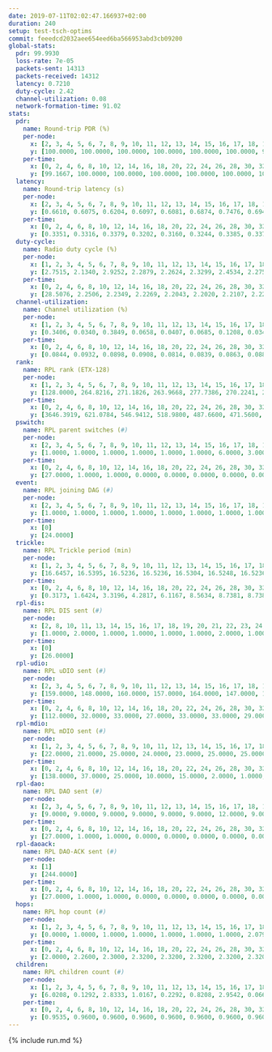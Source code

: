 ```yaml
---
date: 2019-07-11T02:02:47.166937+02:00
duration: 240
setup: test-tsch-optims
commit: feeedcd2032aee654eed6ba566953abd3cb09200
global-stats:
  pdr: 99.9930
  loss-rate: 7e-05
  packets-sent: 14313
  packets-received: 14312
  latency: 0.7210
  duty-cycle: 2.42
  channel-utilization: 0.08
  network-formation-time: 91.02
stats:
  pdr:
    name: Round-trip PDR (%)
    per-node:
      x: [2, 3, 4, 5, 6, 7, 8, 9, 10, 11, 12, 13, 14, 15, 16, 17, 18, 19, 20, 21, 22, 23, 24, 25]
      y: [100.0000, 100.0000, 100.0000, 100.0000, 100.0000, 100.0000, 99.8355, 100.0000, 100.0000, 100.0000, 100.0000, 100.0000, 100.0000, 100.0000, 100.0000, 100.0000, 100.0000, 100.0000, 100.0000, 100.0000, 100.0000, 100.0000, 100.0000, 100.0000]
    per-time:
      x: [0, 2, 4, 6, 8, 10, 12, 14, 16, 18, 20, 22, 24, 26, 28, 30, 32, 34, 36, 38, 40, 42, 44, 46, 48, 50, 52, 54, 56, 58, 60, 62, 64, 66, 68, 70, 72, 74, 76, 78, 80, 82, 84, 86, 88, 90, 92, 94, 96, 98, 100, 102, 104, 106, 108, 110, 112, 114, 116, 118, 120, 122, 124, 126, 128, 130, 132, 134, 136, 138, 140, 142, 144, 146, 148, 150, 152, 154, 156, 158, 160, 162, 164, 166, 168, 170, 172, 174, 176, 178, 180, 182, 184, 186, 188, 190, 192, 194, 196, 198, 200, 202, 204, 206, 208, 210, 212, 214, 216, 218, 220, 222, 224, 226, 228, 230, 232, 234, 236, 238, 240]
      y: [99.1667, 100.0000, 100.0000, 100.0000, 100.0000, 100.0000, 100.0000, 100.0000, 100.0000, 100.0000, 100.0000, 100.0000, 100.0000, 100.0000, 100.0000, 100.0000, 100.0000, 100.0000, 100.0000, 100.0000, 100.0000, 100.0000, 100.0000, 100.0000, 100.0000, 100.0000, 100.0000, 100.0000, 100.0000, 100.0000, 100.0000, 100.0000, 100.0000, 100.0000, 100.0000, 100.0000, 100.0000, 100.0000, 100.0000, 100.0000, 100.0000, 100.0000, 100.0000, 100.0000, 100.0000, 100.0000, 100.0000, 100.0000, 100.0000, 100.0000, 100.0000, 100.0000, 100.0000, 100.0000, 100.0000, 100.0000, 100.0000, 100.0000, 100.0000, 100.0000, 100.0000, 100.0000, 100.0000, 100.0000, 100.0000, 100.0000, 100.0000, 100.0000, 100.0000, 100.0000, 100.0000, 100.0000, 100.0000, 100.0000, 100.0000, 100.0000, 100.0000, 100.0000, 100.0000, 100.0000, 100.0000, 100.0000, 100.0000, 100.0000, 100.0000, 100.0000, 100.0000, 100.0000, 100.0000, 100.0000, 100.0000, 100.0000, 100.0000, 100.0000, 100.0000, 100.0000, 100.0000, 100.0000, 100.0000, 100.0000, 100.0000, 100.0000, 100.0000, 100.0000, 100.0000, 100.0000, 100.0000, 100.0000, 100.0000, 100.0000, 100.0000, 100.0000, 100.0000, 100.0000, 100.0000, 100.0000, 100.0000, 100.0000, 100.0000, 100.0000, null]
  latency:
    name: Round-trip latency (s)
    per-node:
      x: [2, 3, 4, 5, 6, 7, 8, 9, 10, 11, 12, 13, 14, 15, 16, 17, 18, 19, 20, 21, 22, 23, 24, 25]
      y: [0.6610, 0.6075, 0.6204, 0.6097, 0.6081, 0.6874, 0.7476, 0.6944, 0.6326, 0.6725, 0.6774, 0.6215, 0.7794, 0.7370, 0.7093, 0.7470, 0.7332, 0.7342, 0.7365, 0.8456, 0.8172, 0.8659, 0.8980, 0.8540]
    per-time:
      x: [0, 2, 4, 6, 8, 10, 12, 14, 16, 18, 20, 22, 24, 26, 28, 30, 32, 34, 36, 38, 40, 42, 44, 46, 48, 50, 52, 54, 56, 58, 60, 62, 64, 66, 68, 70, 72, 74, 76, 78, 80, 82, 84, 86, 88, 90, 92, 94, 96, 98, 100, 102, 104, 106, 108, 110, 112, 114, 116, 118, 120, 122, 124, 126, 128, 130, 132, 134, 136, 138, 140, 142, 144, 146, 148, 150, 152, 154, 156, 158, 160, 162, 164, 166, 168, 170, 172, 174, 176, 178, 180, 182, 184, 186, 188, 190, 192, 194, 196, 198, 200, 202, 204, 206, 208, 210, 212, 214, 216, 218, 220, 222, 224, 226, 228, 230, 232, 234, 236, 238, 240]
      y: [0.3351, 0.3316, 0.3379, 0.3202, 0.3160, 0.3244, 0.3385, 0.3378, 0.3205, 0.3369, 0.3207, 0.3020, 0.3312, 0.3289, 0.3262, 0.3092, 0.3184, 0.3411, 0.3164, 0.3050, 0.3359, 0.3147, 0.3312, 0.3207, 0.3246, 0.3073, 0.2934, 0.3118, 0.3181, 0.3203, 0.3028, 0.3157, 0.2811, 0.3025, 0.3294, 0.3293, 0.3539, 0.3158, 0.3078, 0.3039, 0.3120, 0.2850, 0.3227, 0.3128, 0.3056, 0.3340, 0.2928, 0.4351, 0.3463, 0.3192, 0.3479, 0.3024, 0.3342, 0.4176, 0.5392, 0.4318, 0.3291, 0.3596, 0.3421, 0.6405, 0.8732, 0.5645, 0.5209, 0.3370, 0.3778, 0.8211, 1.2369, 0.9223, 0.6867, 0.5815, 0.5350, 0.8082, 1.2592, 1.2779, 1.1247, 0.8497, 0.6903, 0.9115, 1.2442, 1.2604, 1.2781, 1.2461, 0.9962, 1.0587, 1.2696, 1.2579, 1.2532, 1.2673, 1.2630, 1.2505, 1.2794, 1.2623, 1.2636, 1.2325, 1.2879, 1.2718, 1.2468, 1.2682, 1.2600, 1.2492, 1.2728, 1.2554, 1.2637, 1.2594, 1.2586, 1.2761, 1.2665, 1.2638, 1.2486, 1.2515, 1.2470, 1.2577, 1.2600, 1.2529, 1.2534, 1.2502, 1.2568, 1.2614, 1.2386, 1.2142, null]
  duty-cycle:
    name: Radio duty cycle (%)
    per-node:
      x: [1, 2, 3, 4, 5, 6, 7, 8, 9, 10, 11, 12, 13, 14, 15, 16, 17, 18, 19, 20, 21, 22, 23, 24, 25]
      y: [2.7515, 2.1340, 2.9252, 2.2879, 2.2624, 2.3299, 2.4534, 2.2757, 2.2070, 2.2213, 2.2702, 2.1859, 2.5750, 2.3378, 2.4638, 2.6237, 2.3745, 2.4583, 2.4903, 2.5626, 2.3703, 2.5792, 2.3769, 2.5142, 2.4997]
    per-time:
      x: [0, 2, 4, 6, 8, 10, 12, 14, 16, 18, 20, 22, 24, 26, 28, 30, 32, 34, 36, 38, 40, 42, 44, 46, 48, 50, 52, 54, 56, 58, 60, 62, 64, 66, 68, 70, 72, 74, 76, 78, 80, 82, 84, 86, 88, 90, 92, 94, 96, 98, 100, 102, 104, 106, 108, 110, 112, 114, 116, 118, 120, 122, 124, 126, 128, 130, 132, 134, 136, 138, 140, 142, 144, 146, 148, 150, 152, 154, 156, 158, 160, 162, 164, 166, 168, 170, 172, 174, 176, 178, 180, 182, 184, 186, 188, 190, 192, 194, 196, 198, 200, 202, 204, 206, 208, 210, 212, 214, 216, 218, 220, 222, 224, 226, 228, 230, 232, 234, 236, 238]
      y: [28.5076, 2.2506, 2.2349, 2.2269, 2.2043, 2.2020, 2.2107, 2.2250, 2.2105, 2.2044, 2.2061, 2.1933, 2.1902, 2.2181, 2.2630, 2.2029, 2.2039, 2.2057, 2.2049, 2.2007, 2.1924, 2.2133, 2.1866, 2.2116, 2.2116, 2.2023, 2.2036, 2.1897, 2.2129, 2.2099, 2.2189, 2.1942, 2.1912, 2.1807, 2.2066, 2.2011, 2.2033, 2.2031, 2.1841, 2.1973, 2.1940, 2.2037, 2.1878, 2.2188, 2.1867, 2.1886, 2.2085, 2.1899, 2.1847, 2.2075, 2.1892, 2.1993, 2.1815, 2.1908, 2.1745, 2.1754, 2.2184, 2.2094, 2.2030, 2.1988, 2.2130, 2.1883, 2.2024, 2.1928, 2.2141, 2.1834, 2.2187, 2.2029, 2.1996, 2.2012, 2.1767, 2.2008, 2.2027, 2.1913, 2.2134, 2.2007, 2.2098, 2.1830, 2.2061, 2.1833, 2.1960, 2.2105, 2.2032, 2.2036, 2.2297, 2.2180, 2.1961, 2.1903, 2.1923, 2.1866, 2.2001, 2.2136, 2.1974, 2.1990, 2.2162, 2.2153, 2.2157, 2.1988, 2.2026, 2.2330, 2.1729, 2.2090, 2.2041, 2.2090, 2.1990, 2.2023, 2.2103, 2.2010, 2.1901, 2.2035, 2.1873, 2.1933, 2.1982, 2.2123, 2.2017, 2.2059, 2.1934, 2.1872, 2.1954, 2.1791]
  channel-utilization:
    name: Channel utilization (%)
    per-node:
      x: [1, 2, 3, 4, 5, 6, 7, 8, 9, 10, 11, 12, 13, 14, 15, 16, 17, 18, 19, 20, 21, 22, 23, 24, 25]
      y: [0.3406, 0.0340, 0.3849, 0.0658, 0.0407, 0.0685, 0.1208, 0.0341, 0.0381, 0.0325, 0.0374, 0.0319, 0.1250, 0.0329, 0.0702, 0.2026, 0.0336, 0.0823, 0.0622, 0.0732, 0.0362, 0.0332, 0.0318, 0.0308, 0.0333]
    per-time:
      x: [0, 2, 4, 6, 8, 10, 12, 14, 16, 18, 20, 22, 24, 26, 28, 30, 32, 34, 36, 38, 40, 42, 44, 46, 48, 50, 52, 54, 56, 58, 60, 62, 64, 66, 68, 70, 72, 74, 76, 78, 80, 82, 84, 86, 88, 90, 92, 94, 96, 98, 100, 102, 104, 106, 108, 110, 112, 114, 116, 118, 120, 122, 124, 126, 128, 130, 132, 134, 136, 138, 140, 142, 144, 146, 148, 150, 152, 154, 156, 158, 160, 162, 164, 166, 168, 170, 172, 174, 176, 178, 180, 182, 184, 186, 188, 190, 192, 194, 196, 198, 200, 202, 204, 206, 208, 210, 212, 214, 216, 218, 220, 222, 224, 226, 228, 230, 232, 234, 236, 238]
      y: [0.0844, 0.0932, 0.0898, 0.0908, 0.0814, 0.0839, 0.0863, 0.0885, 0.0867, 0.0843, 0.0878, 0.0824, 0.0796, 0.0871, 0.1006, 0.0836, 0.0835, 0.0838, 0.0843, 0.0834, 0.0803, 0.0873, 0.0796, 0.0859, 0.0852, 0.0823, 0.0834, 0.0827, 0.0852, 0.0854, 0.0890, 0.0821, 0.0803, 0.0763, 0.0840, 0.0829, 0.0837, 0.0831, 0.0848, 0.0785, 0.0788, 0.0837, 0.0787, 0.0886, 0.0824, 0.0802, 0.0820, 0.0813, 0.0788, 0.0847, 0.0836, 0.0829, 0.0761, 0.0826, 0.0750, 0.0785, 0.0918, 0.0879, 0.0819, 0.0823, 0.0876, 0.0819, 0.0839, 0.0813, 0.0868, 0.0812, 0.0855, 0.0847, 0.0821, 0.0823, 0.0769, 0.0843, 0.0832, 0.0822, 0.0861, 0.0819, 0.0831, 0.0784, 0.0813, 0.0777, 0.0801, 0.0850, 0.0815, 0.0821, 0.0889, 0.0853, 0.0799, 0.0780, 0.0793, 0.0775, 0.0829, 0.0872, 0.0821, 0.0807, 0.0872, 0.0869, 0.0848, 0.0818, 0.0826, 0.0916, 0.0750, 0.0845, 0.0823, 0.0818, 0.0805, 0.0822, 0.0854, 0.0829, 0.0797, 0.0835, 0.0781, 0.0807, 0.0787, 0.0864, 0.0818, 0.0842, 0.0799, 0.0785, 0.0797, 0.0731]
  rank:
    name: RPL rank (ETX-128)
    per-node:
      x: [1, 2, 3, 4, 5, 6, 7, 8, 9, 10, 11, 12, 13, 14, 15, 16, 17, 18, 19, 20, 21, 22, 23, 24, 25]
      y: [128.0000, 264.8216, 271.1826, 263.9668, 277.7386, 270.2241, 288.0332, 455.4797, 471.0000, 431.6204, 443.6612, 434.2298, 437.3868, 585.3532, 720.6074, 438.6116, 562.4408, 583.8354, 579.8272, 855.1598, 679.7236, 669.0288, 976.0864, 710.0664, 749.6721]
    per-time:
      x: [0, 2, 4, 6, 8, 10, 12, 14, 16, 18, 20, 22, 24, 26, 28, 30, 32, 34, 36, 38, 40, 42, 44, 46, 48, 50, 52, 54, 56, 58, 60, 62, 64, 66, 68, 70, 72, 74, 76, 78, 80, 82, 84, 86, 88, 90, 92, 94, 96, 98, 100, 102, 104, 106, 108, 110, 112, 114, 116, 118, 120, 122, 124, 126, 128, 130, 132, 134, 136, 138, 140, 142, 144, 146, 148, 150, 152, 154, 156, 158, 160, 162, 164, 166, 168, 170, 172, 174, 176, 178, 180, 182, 184, 186, 188, 190, 192, 194, 196, 198, 200, 202, 204, 206, 208, 210, 212, 214, 216, 218, 220, 222, 224, 226, 228, 230, 232, 234, 236, 238]
      y: [3646.3919, 621.0784, 546.9412, 518.9800, 487.6600, 471.5600, 473.9000, 478.4000, 484.7000, 489.5000, 480.6863, 471.2941, 469.8800, 466.3800, 470.4000, 471.8000, 471.4600, 482.0600, 479.7800, 469.6200, 465.1800, 461.3200, 465.9200, 472.3600, 478.2800, 502.2800, 488.6275, 489.0769, 493.7600, 483.6200, 473.7115, 468.1400, 464.5200, 466.6275, 468.5000, 465.1961, 461.9600, 464.1000, 470.0784, 461.7500, 455.3000, 445.7600, 444.2800, 443.3600, 436.4600, 434.0800, 441.4423, 444.9800, 445.2000, 445.6200, 444.2000, 465.4706, 470.1000, 483.4615, 485.4400, 484.4902, 461.7692, 450.6200, 453.3200, 457.5686, 468.2549, 484.1600, 488.8431, 489.3000, 490.2800, 478.0377, 467.2600, 470.9400, 465.2600, 461.9600, 461.4000, 465.8800, 471.1538, 462.5400, 464.6275, 465.1000, 466.4000, 460.6600, 464.4400, 467.2200, 464.8654, 459.6923, 457.5882, 454.9020, 456.6078, 448.9804, 453.3600, 452.1200, 450.7800, 452.7255, 450.9412, 460.2115, 455.4200, 454.2400, 457.2000, 458.8846, 452.5600, 453.0200, 445.7255, 446.7885, 443.0200, 441.6538, 434.5200, 434.4400, 433.5686, 437.2200, 435.7647, 442.2549, 436.1200, 452.8800, 444.1200, 450.5200, 440.6800, 445.3800, 455.2830, 448.1600, 444.5400, 440.7800, 441.0784, 442.5200]
  pswitch:
    name: RPL parent switches (#)
    per-node:
      x: [2, 3, 4, 5, 6, 7, 8, 9, 10, 11, 12, 13, 14, 15, 16, 17, 18, 19, 20, 21, 22, 23, 24, 25]
      y: [1.0000, 1.0000, 1.0000, 1.0000, 1.0000, 1.0000, 6.0000, 3.0000, 5.0000, 2.0000, 8.0000, 3.0000, 12.0000, 2.0000, 2.0000, 5.0000, 3.0000, 3.0000, 4.0000, 6.0000, 4.0000, 3.0000, 2.0000, 5.0000]
    per-time:
      x: [0, 2, 4, 6, 8, 10, 12, 14, 16, 18, 20, 22, 24, 26, 28, 30, 32, 34, 36, 38, 40, 42, 44, 46, 48, 50, 52, 54, 56, 58, 60, 62, 64, 66, 68, 70, 72, 74, 76, 78, 80, 82, 84, 86, 88, 90, 92, 94, 96, 98, 100, 102, 104, 106, 108, 110, 112, 114, 116, 118, 120, 122, 124, 126, 128, 130, 132, 134, 136, 138, 140, 142, 144, 146, 148, 150, 152, 154, 156, 158, 160, 162, 164, 166, 168, 170, 172, 174, 176, 178, 180, 182, 184, 186, 188, 190, 192, 194, 196, 198, 200, 202, 204, 206, 208, 210, 212, 214, 216, 218, 220, 222, 224, 226, 228, 230, 232, 234, 236]
      y: [27.0000, 1.0000, 1.0000, 0.0000, 0.0000, 0.0000, 0.0000, 0.0000, 0.0000, 0.0000, 1.0000, 1.0000, 0.0000, 0.0000, 0.0000, 0.0000, 0.0000, 0.0000, 0.0000, 0.0000, 0.0000, 0.0000, 0.0000, 0.0000, 0.0000, 0.0000, 1.0000, 2.0000, 0.0000, 0.0000, 2.0000, 0.0000, 0.0000, 1.0000, 0.0000, 1.0000, 0.0000, 0.0000, 1.0000, 2.0000, 0.0000, 0.0000, 0.0000, 0.0000, 0.0000, 0.0000, 2.0000, 0.0000, 0.0000, 0.0000, 0.0000, 1.0000, 0.0000, 2.0000, 0.0000, 1.0000, 2.0000, 0.0000, 0.0000, 1.0000, 1.0000, 0.0000, 1.0000, 0.0000, 0.0000, 3.0000, 0.0000, 0.0000, 0.0000, 0.0000, 0.0000, 0.0000, 2.0000, 0.0000, 1.0000, 0.0000, 0.0000, 0.0000, 0.0000, 0.0000, 2.0000, 2.0000, 1.0000, 1.0000, 1.0000, 1.0000, 0.0000, 0.0000, 0.0000, 1.0000, 1.0000, 2.0000, 0.0000, 0.0000, 0.0000, 2.0000, 0.0000, 0.0000, 1.0000, 2.0000, 0.0000, 2.0000, 0.0000, 0.0000, 1.0000, 0.0000, 1.0000, 1.0000, 0.0000, 0.0000, 0.0000, 0.0000, 0.0000, 0.0000, 3.0000, 0.0000, 0.0000, 0.0000, 1.0000]
  event:
    name: RPL joining DAG (#)
    per-node:
      x: [2, 3, 4, 5, 6, 7, 8, 9, 10, 11, 12, 13, 14, 15, 16, 17, 18, 19, 20, 21, 22, 23, 24, 25]
      y: [1.0000, 1.0000, 1.0000, 1.0000, 1.0000, 1.0000, 1.0000, 1.0000, 1.0000, 1.0000, 1.0000, 1.0000, 1.0000, 1.0000, 1.0000, 1.0000, 1.0000, 1.0000, 1.0000, 1.0000, 1.0000, 1.0000, 1.0000, 1.0000]
    per-time:
      x: [0]
      y: [24.0000]
  trickle:
    name: RPL Trickle period (min)
    per-node:
      x: [1, 2, 3, 4, 5, 6, 7, 8, 9, 10, 11, 12, 13, 14, 15, 16, 17, 18, 19, 20, 21, 22, 23, 24, 25]
      y: [16.6457, 16.5395, 16.5236, 16.5236, 16.5304, 16.5248, 16.5236, 16.3382, 16.5472, 16.4681, 16.5338, 16.4977, 16.5315, 16.4953, 16.5267, 16.5276, 16.4676, 16.5309, 16.5306, 16.5345, 16.4095, 16.5843, 16.5306, 16.5769, 16.5880]
    per-time:
      x: [0, 2, 4, 6, 8, 10, 12, 14, 16, 18, 20, 22, 24, 26, 28, 30, 32, 34, 36, 38, 40, 42, 44, 46, 48, 50, 52, 54, 56, 58, 60, 62, 64, 66, 68, 70, 72, 74, 76, 78, 80, 82, 84, 86, 88, 90, 92, 94, 96, 98, 100, 102, 104, 106, 108, 110, 112, 114, 116, 118, 120, 122, 124, 126, 128, 130, 132, 134, 136, 138, 140, 142, 144, 146, 148, 150, 152, 154, 156, 158, 160, 162, 164, 166, 168, 170, 172, 174, 176, 178, 180, 182, 184, 186, 188, 190, 192, 194, 196, 198, 200, 202, 204, 206, 208, 210, 212, 214, 216, 218, 220, 222, 224, 226, 228, 230, 232, 234, 236, 238]
      y: [0.3173, 1.6424, 3.3196, 4.2817, 6.1167, 8.5634, 8.7381, 8.7381, 8.9129, 16.7772, 17.4763, 17.4763, 17.4763, 17.4763, 17.4763, 17.4763, 17.4763, 17.4763, 17.4763, 17.4763, 17.4763, 17.4763, 17.4763, 17.4763, 17.4763, 17.4763, 17.4763, 17.4763, 17.4763, 17.4763, 17.4763, 17.4763, 17.4763, 17.4763, 17.4763, 17.4763, 17.4763, 17.4763, 17.4763, 17.4763, 17.4763, 17.4763, 17.4763, 17.4763, 17.4763, 17.4763, 17.4763, 17.4763, 17.4763, 17.4763, 17.4763, 17.4763, 17.4763, 17.4763, 17.4763, 17.4763, 17.4763, 17.4763, 17.4763, 17.4763, 17.4763, 17.4763, 17.4763, 17.4763, 17.4763, 17.4763, 17.4763, 17.4763, 17.4763, 17.4763, 17.4763, 17.4763, 17.4763, 17.4763, 17.4763, 17.4763, 17.4763, 17.4763, 17.4763, 17.4763, 17.4763, 17.4763, 17.4763, 17.4763, 17.4763, 17.4763, 17.4763, 17.4763, 17.4763, 17.4763, 17.4763, 17.4763, 17.4763, 17.4763, 17.4763, 17.4763, 17.4763, 17.4763, 17.4763, 17.4763, 17.4763, 17.4763, 17.4763, 17.4763, 17.4763, 17.4763, 17.4763, 17.4763, 17.4763, 17.4763, 17.4763, 17.4763, 17.4763, 17.4763, 17.4763, 17.4763, 17.4763, 17.4763, 17.4763, 17.4763]
  rpl-dis:
    name: RPL DIS sent (#)
    per-node:
      x: [2, 8, 10, 11, 13, 14, 15, 16, 17, 18, 19, 20, 21, 22, 23, 24, 25]
      y: [1.0000, 2.0000, 1.0000, 1.0000, 1.0000, 1.0000, 2.0000, 1.0000, 1.0000, 1.0000, 2.0000, 2.0000, 1.0000, 2.0000, 2.0000, 2.0000, 3.0000]
    per-time:
      x: [0]
      y: [26.0000]
  rpl-udio:
    name: RPL uDIO sent (#)
    per-node:
      x: [2, 3, 4, 5, 6, 7, 8, 9, 10, 11, 12, 13, 14, 15, 16, 17, 18, 19, 20, 21, 22, 23, 24, 25]
      y: [159.0000, 148.0000, 160.0000, 157.0000, 164.0000, 147.0000, 172.0000, 171.0000, 168.0000, 171.0000, 170.0000, 163.0000, 175.0000, 152.0000, 142.0000, 171.0000, 145.0000, 163.0000, 158.0000, 165.0000, 171.0000, 163.0000, 168.0000, 167.0000]
    per-time:
      x: [0, 2, 4, 6, 8, 10, 12, 14, 16, 18, 20, 22, 24, 26, 28, 30, 32, 34, 36, 38, 40, 42, 44, 46, 48, 50, 52, 54, 56, 58, 60, 62, 64, 66, 68, 70, 72, 74, 76, 78, 80, 82, 84, 86, 88, 90, 92, 94, 96, 98, 100, 102, 104, 106, 108, 110, 112, 114, 116, 118, 120, 122, 124, 126, 128, 130, 132, 134, 136, 138, 140, 142, 144, 146, 148, 150, 152, 154, 156, 158, 160, 162, 164, 166, 168, 170, 172, 174, 176, 178, 180, 182, 184, 186, 188, 190, 192, 194, 196, 198, 200, 202, 204, 206, 208, 210, 212, 214, 216, 218, 220, 222, 224, 226, 228, 230, 232, 234, 236, 238, 240]
      y: [112.0000, 32.0000, 33.0000, 27.0000, 33.0000, 33.0000, 29.0000, 32.0000, 33.0000, 31.0000, 34.0000, 30.0000, 32.0000, 32.0000, 33.0000, 36.0000, 32.0000, 32.0000, 33.0000, 31.0000, 29.0000, 35.0000, 35.0000, 33.0000, 34.0000, 32.0000, 29.0000, 36.0000, 29.0000, 33.0000, 36.0000, 28.0000, 34.0000, 31.0000, 29.0000, 29.0000, 34.0000, 27.0000, 36.0000, 33.0000, 28.0000, 35.0000, 26.0000, 30.0000, 30.0000, 34.0000, 33.0000, 30.0000, 34.0000, 30.0000, 32.0000, 27.0000, 31.0000, 38.0000, 29.0000, 31.0000, 32.0000, 31.0000, 33.0000, 28.0000, 36.0000, 28.0000, 33.0000, 32.0000, 33.0000, 27.0000, 34.0000, 29.0000, 35.0000, 33.0000, 32.0000, 30.0000, 31.0000, 30.0000, 32.0000, 31.0000, 33.0000, 30.0000, 33.0000, 33.0000, 33.0000, 30.0000, 31.0000, 32.0000, 33.0000, 35.0000, 27.0000, 35.0000, 32.0000, 30.0000, 32.0000, 32.0000, 32.0000, 36.0000, 32.0000, 27.0000, 33.0000, 28.0000, 36.0000, 29.0000, 30.0000, 32.0000, 30.0000, 30.0000, 32.0000, 34.0000, 36.0000, 31.0000, 30.0000, 33.0000, 31.0000, 32.0000, 31.0000, 32.0000, 34.0000, 34.0000, 31.0000, 33.0000, 26.0000, 33.0000, 1.0000]
  rpl-mdio:
    name: RPL mDIO sent (#)
    per-node:
      x: [1, 2, 3, 4, 5, 6, 7, 8, 9, 10, 11, 12, 13, 14, 15, 16, 17, 18, 19, 20, 21, 22, 23, 24, 25]
      y: [22.0000, 21.0000, 25.0000, 24.0000, 23.0000, 25.0000, 25.0000, 27.0000, 21.0000, 23.0000, 20.0000, 24.0000, 24.0000, 23.0000, 20.0000, 22.0000, 22.0000, 22.0000, 21.0000, 20.0000, 26.0000, 21.0000, 20.0000, 20.0000, 20.0000]
    per-time:
      x: [0, 2, 4, 6, 8, 10, 12, 14, 16, 18, 20, 22, 24, 26, 28, 30, 32, 34, 36, 38, 40, 42, 44, 46, 48, 50, 52, 54, 56, 58, 60, 62, 64, 66, 68, 70, 72, 74, 76, 78, 80, 82, 84, 86, 88, 90, 92, 94, 96, 98, 100, 102, 104, 106, 108, 110, 112, 114, 116, 118, 120, 122, 124, 126, 128, 130, 132, 134, 136, 138, 140, 142, 144, 146, 148, 150, 152, 154, 156, 158, 160, 162, 164, 166, 168, 170, 172, 174, 176, 178, 180, 182, 184, 186, 188, 190, 192, 194, 196, 198, 200, 202, 204, 206, 208, 210, 212, 214, 216, 218, 220, 222, 224, 226, 228, 230, 232, 234, 236, 238]
      y: [138.0000, 37.0000, 25.0000, 10.0000, 15.0000, 2.0000, 1.0000, 15.0000, 8.0000, 1.0000, 0.0000, 0.0000, 0.0000, 4.0000, 5.0000, 7.0000, 6.0000, 3.0000, 0.0000, 0.0000, 0.0000, 0.0000, 2.0000, 6.0000, 6.0000, 5.0000, 5.0000, 1.0000, 0.0000, 0.0000, 0.0000, 6.0000, 9.0000, 5.0000, 4.0000, 1.0000, 0.0000, 0.0000, 0.0000, 1.0000, 8.0000, 5.0000, 6.0000, 3.0000, 2.0000, 0.0000, 0.0000, 0.0000, 4.0000, 4.0000, 7.0000, 6.0000, 4.0000, 0.0000, 0.0000, 0.0000, 0.0000, 4.0000, 7.0000, 5.0000, 6.0000, 2.0000, 1.0000, 0.0000, 0.0000, 1.0000, 6.0000, 9.0000, 4.0000, 4.0000, 1.0000, 0.0000, 0.0000, 0.0000, 0.0000, 3.0000, 7.0000, 7.0000, 8.0000, 0.0000, 0.0000, 0.0000, 0.0000, 3.0000, 6.0000, 9.0000, 3.0000, 4.0000, 0.0000, 0.0000, 0.0000, 0.0000, 4.0000, 5.0000, 8.0000, 4.0000, 4.0000, 0.0000, 0.0000, 0.0000, 0.0000, 6.0000, 5.0000, 8.0000, 3.0000, 3.0000, 0.0000, 0.0000, 0.0000, 4.0000, 5.0000, 6.0000, 2.0000, 8.0000, 0.0000, 0.0000, 0.0000, 0.0000, 3.0000, 6.0000]
  rpl-dao:
    name: RPL DAO sent (#)
    per-node:
      x: [2, 3, 4, 5, 6, 7, 8, 9, 10, 11, 12, 13, 14, 15, 16, 17, 18, 19, 20, 21, 22, 23, 24, 25]
      y: [9.0000, 9.0000, 9.0000, 9.0000, 9.0000, 9.0000, 12.0000, 9.0000, 11.0000, 10.0000, 12.0000, 10.0000, 15.0000, 9.0000, 10.0000, 11.0000, 10.0000, 10.0000, 10.0000, 11.0000, 11.0000, 10.0000, 9.0000, 10.0000]
    per-time:
      x: [0, 2, 4, 6, 8, 10, 12, 14, 16, 18, 20, 22, 24, 26, 28, 30, 32, 34, 36, 38, 40, 42, 44, 46, 48, 50, 52, 54, 56, 58, 60, 62, 64, 66, 68, 70, 72, 74, 76, 78, 80, 82, 84, 86, 88, 90, 92, 94, 96, 98, 100, 102, 104, 106, 108, 110, 112, 114, 116, 118, 120, 122, 124, 126, 128, 130, 132, 134, 136, 138, 140, 142, 144, 146, 148, 150, 152, 154, 156, 158, 160, 162, 164, 166, 168, 170, 172, 174, 176, 178, 180, 182, 184, 186, 188, 190, 192, 194, 196, 198, 200, 202, 204, 206, 208, 210, 212, 214, 216, 218, 220, 222, 224, 226, 228, 230, 232, 234, 236]
      y: [27.0000, 1.0000, 1.0000, 0.0000, 0.0000, 0.0000, 0.0000, 0.0000, 0.0000, 0.0000, 1.0000, 1.0000, 0.0000, 0.0000, 21.0000, 1.0000, 1.0000, 0.0000, 0.0000, 0.0000, 0.0000, 0.0000, 0.0000, 0.0000, 0.0000, 1.0000, 1.0000, 2.0000, 14.0000, 5.0000, 2.0000, 1.0000, 0.0000, 1.0000, 0.0000, 1.0000, 0.0000, 0.0000, 1.0000, 2.0000, 0.0000, 1.0000, 11.0000, 6.0000, 2.0000, 0.0000, 2.0000, 0.0000, 0.0000, 1.0000, 0.0000, 1.0000, 0.0000, 4.0000, 0.0000, 2.0000, 12.0000, 4.0000, 0.0000, 1.0000, 2.0000, 0.0000, 1.0000, 1.0000, 0.0000, 3.0000, 0.0000, 2.0000, 1.0000, 2.0000, 5.0000, 7.0000, 2.0000, 0.0000, 2.0000, 0.0000, 0.0000, 1.0000, 0.0000, 3.0000, 1.0000, 4.0000, 2.0000, 2.0000, 4.0000, 8.0000, 0.0000, 1.0000, 0.0000, 1.0000, 1.0000, 3.0000, 0.0000, 0.0000, 3.0000, 3.0000, 1.0000, 1.0000, 4.0000, 10.0000, 1.0000, 3.0000, 0.0000, 0.0000, 1.0000, 0.0000, 2.0000, 1.0000, 3.0000, 2.0000, 0.0000, 0.0000, 3.0000, 7.0000, 5.0000, 2.0000, 0.0000, 0.0000, 1.0000]
  rpl-daoack:
    name: RPL DAO-ACK sent (#)
    per-node:
      x: [1]
      y: [244.0000]
    per-time:
      x: [0, 2, 4, 6, 8, 10, 12, 14, 16, 18, 20, 22, 24, 26, 28, 30, 32, 34, 36, 38, 40, 42, 44, 46, 48, 50, 52, 54, 56, 58, 60, 62, 64, 66, 68, 70, 72, 74, 76, 78, 80, 82, 84, 86, 88, 90, 92, 94, 96, 98, 100, 102, 104, 106, 108, 110, 112, 114, 116, 118, 120, 122, 124, 126, 128, 130, 132, 134, 136, 138, 140, 142, 144, 146, 148, 150, 152, 154, 156, 158, 160, 162, 164, 166, 168, 170, 172, 174, 176, 178, 180, 182, 184, 186, 188, 190, 192, 194, 196, 198, 200, 202, 204, 206, 208, 210, 212, 214, 216, 218, 220, 222, 224, 226, 228, 230, 232, 234, 236]
      y: [27.0000, 1.0000, 1.0000, 0.0000, 0.0000, 0.0000, 0.0000, 0.0000, 0.0000, 0.0000, 1.0000, 1.0000, 0.0000, 0.0000, 21.0000, 1.0000, 1.0000, 0.0000, 0.0000, 0.0000, 0.0000, 0.0000, 0.0000, 0.0000, 0.0000, 1.0000, 1.0000, 2.0000, 14.0000, 5.0000, 2.0000, 1.0000, 0.0000, 1.0000, 0.0000, 1.0000, 0.0000, 0.0000, 1.0000, 2.0000, 0.0000, 1.0000, 11.0000, 6.0000, 2.0000, 0.0000, 2.0000, 0.0000, 0.0000, 1.0000, 0.0000, 1.0000, 0.0000, 4.0000, 0.0000, 2.0000, 12.0000, 4.0000, 0.0000, 1.0000, 2.0000, 0.0000, 1.0000, 1.0000, 0.0000, 3.0000, 0.0000, 2.0000, 1.0000, 2.0000, 5.0000, 7.0000, 2.0000, 0.0000, 2.0000, 0.0000, 0.0000, 1.0000, 0.0000, 2.0000, 2.0000, 4.0000, 2.0000, 2.0000, 4.0000, 8.0000, 0.0000, 1.0000, 0.0000, 1.0000, 1.0000, 3.0000, 0.0000, 0.0000, 3.0000, 3.0000, 1.0000, 1.0000, 4.0000, 10.0000, 1.0000, 3.0000, 0.0000, 0.0000, 1.0000, 0.0000, 2.0000, 1.0000, 3.0000, 2.0000, 0.0000, 0.0000, 3.0000, 7.0000, 5.0000, 2.0000, 0.0000, 0.0000, 1.0000]
  hops:
    name: RPL hop count (#)
    per-node:
      x: [1, 2, 3, 4, 5, 6, 7, 8, 9, 10, 11, 12, 13, 14, 15, 16, 17, 18, 19, 20, 21, 22, 23, 24, 25]
      y: [0.0000, 1.0000, 1.0000, 1.0000, 1.0000, 1.0000, 1.0000, 2.0792, 2.0667, 2.0000, 2.0000, 1.9792, 2.0000, 2.9542, 2.2218, 2.0000, 2.6708, 3.0000, 3.0000, 3.1046, 3.4833, 3.4435, 4.0000, 4.0000, 4.0335]
    per-time:
      x: [0, 2, 4, 6, 8, 10, 12, 14, 16, 18, 20, 22, 24, 26, 28, 30, 32, 34, 36, 38, 40, 42, 44, 46, 48, 50, 52, 54, 56, 58, 60, 62, 64, 66, 68, 70, 72, 74, 76, 78, 80, 82, 84, 86, 88, 90, 92, 94, 96, 98, 100, 102, 104, 106, 108, 110, 112, 114, 116, 118, 120, 122, 124, 126, 128, 130, 132, 134, 136, 138, 140, 142, 144, 146, 148, 150, 152, 154, 156, 158, 160, 162, 164, 166, 168, 170, 172, 174, 176, 178, 180, 182, 184, 186, 188, 190, 192, 194, 196, 198, 200, 202, 204, 206, 208, 210, 212, 214, 216, 218, 220, 222, 224, 226, 228, 230, 232, 234, 236, 238]
      y: [2.0000, 2.2600, 2.3000, 2.3200, 2.3200, 2.3200, 2.3200, 2.3200, 2.3200, 2.3200, 2.3200, 2.2800, 2.2800, 2.2800, 2.2800, 2.2800, 2.2800, 2.2800, 2.2800, 2.2800, 2.2800, 2.2800, 2.2800, 2.2800, 2.2800, 2.2800, 2.2800, 2.2400, 2.2400, 2.2400, 2.2000, 2.2000, 2.2000, 2.2400, 2.2400, 2.2200, 2.2000, 2.2000, 2.2000, 2.2000, 2.2000, 2.2000, 2.2000, 2.2000, 2.2000, 2.2000, 2.2000, 2.2000, 2.2000, 2.2000, 2.2000, 2.2000, 2.2000, 2.1800, 2.1600, 2.1800, 2.2000, 2.2000, 2.2000, 2.2000, 2.2000, 2.2000, 2.2800, 2.2800, 2.2800, 2.2800, 2.2400, 2.2400, 2.2400, 2.2400, 2.2400, 2.2400, 2.2400, 2.2400, 2.2400, 2.2400, 2.2400, 2.2400, 2.2400, 2.2400, 2.2400, 2.2400, 2.2600, 2.2800, 2.2800, 2.2800, 2.2800, 2.2800, 2.2800, 2.2800, 2.2800, 2.2800, 2.2800, 2.2800, 2.2800, 2.2400, 2.2400, 2.2400, 2.2400, 2.2400, 2.2400, 2.2400, 2.2400, 2.2400, 2.2400, 2.2400, 2.2200, 2.2000, 2.2000, 2.2000, 2.2000, 2.2000, 2.2000, 2.2000, 2.2000, 2.2000, 2.2000, 2.2000, 2.2000, 2.2000]
  children:
    name: RPL children count (#)
    per-node:
      x: [1, 2, 3, 4, 5, 6, 7, 8, 9, 10, 11, 12, 13, 14, 15, 16, 17, 18, 19, 20, 21, 22, 23, 24, 25]
      y: [6.0208, 0.1292, 2.8333, 1.0167, 0.2292, 0.8208, 2.9542, 0.0667, 0.1292, 0.0042, 0.1792, 0.0000, 1.1750, 0.0000, 1.1715, 3.2292, 0.0000, 1.6542, 0.8870, 1.3640, 0.1208, 0.0000, 0.0000, 0.0000, 0.0000]
    per-time:
      x: [0, 2, 4, 6, 8, 10, 12, 14, 16, 18, 20, 22, 24, 26, 28, 30, 32, 34, 36, 38, 40, 42, 44, 46, 48, 50, 52, 54, 56, 58, 60, 62, 64, 66, 68, 70, 72, 74, 76, 78, 80, 82, 84, 86, 88, 90, 92, 94, 96, 98, 100, 102, 104, 106, 108, 110, 112, 114, 116, 118, 120, 122, 124, 126, 128, 130, 132, 134, 136, 138, 140, 142, 144, 146, 148, 150, 152, 154, 156, 158, 160, 162, 164, 166, 168, 170, 172, 174, 176, 178, 180, 182, 184, 186, 188, 190, 192, 194, 196, 198, 200, 202, 204, 206, 208, 210, 212, 214, 216, 218, 220, 222, 224, 226, 228, 230, 232, 234, 236, 238]
      y: [0.9535, 0.9600, 0.9600, 0.9600, 0.9600, 0.9600, 0.9600, 0.9600, 0.9600, 0.9600, 0.9600, 0.9600, 0.9600, 0.9600, 0.9600, 0.9600, 0.9600, 0.9600, 0.9600, 0.9600, 0.9600, 0.9600, 0.9600, 0.9600, 0.9600, 0.9600, 0.9600, 0.9600, 0.9600, 0.9600, 0.9600, 0.9600, 0.9600, 0.9600, 0.9600, 0.9600, 0.9600, 0.9600, 0.9600, 0.9600, 0.9600, 0.9600, 0.9600, 0.9600, 0.9600, 0.9600, 0.9600, 0.9600, 0.9600, 0.9600, 0.9600, 0.9600, 0.9600, 0.9600, 0.9600, 0.9600, 0.9600, 0.9600, 0.9600, 0.9600, 0.9600, 0.9600, 0.9600, 0.9600, 0.9600, 0.9600, 0.9600, 0.9600, 0.9600, 0.9600, 0.9600, 0.9600, 0.9600, 0.9600, 0.9600, 0.9600, 0.9600, 0.9600, 0.9600, 0.9600, 0.9600, 0.9600, 0.9600, 0.9600, 0.9600, 0.9600, 0.9600, 0.9600, 0.9600, 0.9600, 0.9600, 0.9600, 0.9600, 0.9600, 0.9600, 0.9600, 0.9600, 0.9600, 0.9600, 0.9600, 0.9600, 0.9600, 0.9600, 0.9600, 0.9600, 0.9600, 0.9600, 0.9600, 0.9600, 0.9600, 0.9600, 0.9600, 0.9600, 0.9600, 0.9600, 0.9600, 0.9600, 0.9600, 0.9600, 0.9600]
---
```


{% include run.md %}
